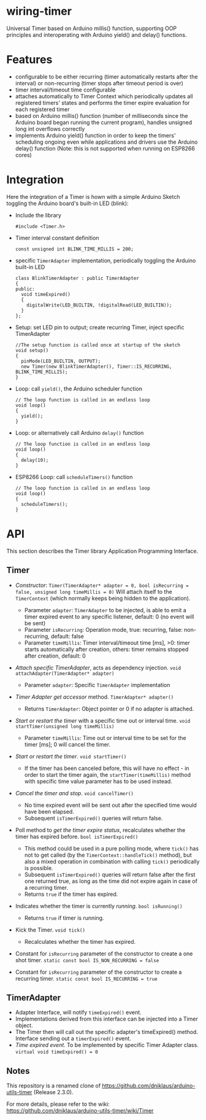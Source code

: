 wiring-timer
===================

Universal Timer based on Arduino millis() function, supporting OOP principles and interoperating with Arduino yield() and delay() functions.

# Features

* configurable to be either recurring (timer automatically restarts after the interval) or non-recurring (timer stops after timeout period is over)
* timer interval/timeout time configurable
* attaches automatically to Timer Context which periodically updates all registered timers' states and performs the timer expire evaluation for each registered timer
* based on Arduino millis() function (number of milliseconds since the Arduino board began running the current program), handles unsigned long int overflows correctly
* implements Arduino yield() function in order to keep the timers' scheduling ongoing even while applications and drivers use the Arduino delay() function (Note: this is not supported when running on ESP8266 cores)

# Integration
Here the integration of a Timer is hown with a simple Arduino Sketch toggling the Arduino board's built-in LED (blink):

* Include the library

      #include <Timer.h>

* Timer interval constant definition

      const unsigned int BLINK_TIME_MILLIS = 200;

* specific `TimerAdapter` implementation, periodically toggling the Arduino built-in LED

      class BlinkTimerAdapter : public TimerAdapter
      {
      public:
        void timeExpired()
        {
          digitalWrite(LED_BUILTIN, !digitalRead(LED_BUILTIN));
        }
      };

* Setup: set LED pin to output; create recurring Timer, inject specific TimerAdapter

      //The setup function is called once at startup of the sketch
      void setup()
      {
        pinMode(LED_BUILTIN, OUTPUT);
        new Timer(new BlinkTimerAdapter(), Timer::IS_RECURRING, BLINK_TIME_MILLIS);
      }

* Loop: call `yield()`, the Arduino scheduler function

      // The loop function is called in an endless loop
      void loop()
      {
        yield();
      }

* Loop: or alternatively call Arduino `delay()` function

      // The loop function is called in an endless loop
      void loop()
      {
        delay(10);
      }

* ESP8266 Loop: call `scheduleTimers()` function

      // The loop function is called in an endless loop
      void loop()
      {
        scheduleTimers();
      }

# API

This section describes the Timer library Application Programming Interface.
## Timer
* *Constructor*: `Timer(TimerAdapter* adapter = 0, bool isRecurring = false, unsigned long timeMillis = 0)`
  Will attach itself to the `TimerContext` (which normally keeps being hidden to the application).
  * Parameter `adapter`: `TimerAdapter` to be injected, is able to emit a timer expired event to any specific listener, default: 0 (no event will be sent)
  * Parameter `isRecurring`: Operation mode, true: recurring, false: non-recurring, default: false
  * Parameter `timeMillis`: Timer interval/timeout time [ms], >0: timer starts automatically after creation, others: timer remains stopped after creation, default: 0
* *Attach specific TimerAdapter*, acts as dependency injection. `void attachAdapter(TimerAdapter* adapter)`
  * Parameter `adapter`: Specific `TimerAdapter` implementation
* *Timer Adapter get accessor* method. `TimerAdapter* adapter()`
   * Returns `TimerAdapter`: Object pointer or 0 if no adapter is attached.
* *Start or restart the timer* with a specific time out or interval time. `void startTimer(unsigned long timeMillis)`
   * Parameter `timeMillis`: Time out or interval time to be set for the timer [ms]; 0 will cancel the timer.
* *Start or restart the timer*. `void startTimer()`
   * If the timer has been canceled before, this will have no effect - in order to start the timer again, the `startTimer(timeMillis)` method with specific time value parameter has to be used instead.
* *Cancel the timer and stop*. `void cancelTimer()`
  * No time expired event will be sent out after the specified time would have been elapsed.
  * Subsequent `isTimerExpired()` queries will return false.

* Poll method to *get the timer expire status*, recalculates whether the timer has expired before. `bool isTimerExpired()`
  * This method could be used in a pure polling mode, where `tick()` has not to get called (by the `TimerContext::handleTick()` method), but also a mixed operation in combination with calling `tick()` periodically is possible.
  * Subsequent `isTimerExpired()` queries will return false after the first one returned true, as long as the time did not expire again in case of a recurring timer.
  * Returns `true` if the timer has expired.
  
* Indicates whether the timer is currently *running*. `bool isRunning()`
  * Returns `true` if timer is running.

* Kick the Timer. `void tick()`
   * Recalculates whether the timer has expired.

* Constant for `isRecurring` parameter of the constructor to create a one shot timer.
  `static const bool IS_NON_RECURRING = false`

* Constant for `isRecurring` parameter of the constructor to create a recurring timer.
  `static const bool IS_RECURRING = true`


## TimerAdapter
* Adapter Interface, will notify `timeExpired()` event.
* Implementations derived from this interface can be injected into a Timer object.
* The Timer then will call out the specific adapter's timeExpired() method.
Interface sending out a `timerExpired()` event.
* *Time expired event*. To be implemented by specific Timer Adapter class. `virtual void timeExpired() = 0`


## Notes
This repository is a renamed clone of https://github.com/dniklaus/arduino-utils-timer (Release 2.3.0).

For more details, please refer to the wiki: https://github.com/dniklaus/arduino-utils-timer/wiki/Timer
